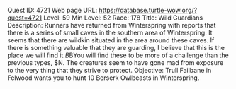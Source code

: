 Quest ID: 4721
Web page URL: https://database.turtle-wow.org/?quest=4721
Level: 59
Min Level: 52
Race: 178
Title: Wild Guardians
Description: Runners have returned from Winterspring with reports that there is a series of small caves in the southern area of Winterspring. It seems that there are wildkin situated in the area around these caves. If there is something valuable that they are guarding, I believe that this is the place we will find it.$B$BYou will find these to be more of a challenge than the previous types, $N. The creatures seem to have gone mad from exposure to the very thing that they strive to protect. 
Objective: Trull Failbane in Felwood wants you to hunt 10 Berserk Owlbeasts in Winterspring.
